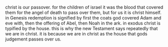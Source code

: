christ is our passover. for the children of israel it was the blood that covered them
for the angel of death to pass over them, but for us it is christ himself. in Genesis
redemption is signified by first the coats god covered Adam and eve with, then the offering
of Abel, then Noah in the ark. in exodus christ is typified by the house. this is why the
new Testament says repeatedly that we are in christ. it is because we are in christ as
the house that gods judgement passes over us.
